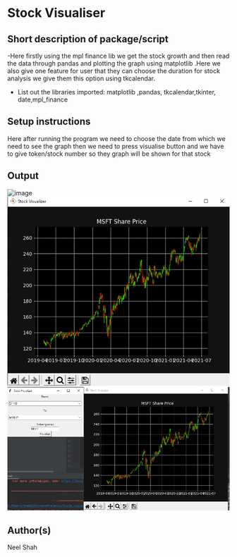 # Stock Visualiser

## Short description of package/script

-Here firstly using the mpl finance lib we get the stock growth and then read the data through pandas and plotting the graph using matplotlib .Here we also give one feature for user that they can choose the duration for stock analysis we give them this option using tkcalendar.
- List out the libraries imported: matplotlib ,pandas, tkcalendar,tkinter, date,mpl_finance

## Setup instructions

Here after running the program we need to choose the date from which we need to see the graph then we need to press visualise button and we have to give token/stock number so they graph will be shown for that stock



## Output

![image](Images/outut_1(stock).png)
![image](Images/output_2(stock).png)
![image](Images/output_3(stock).png)

## Author(s)

Neel Shah

